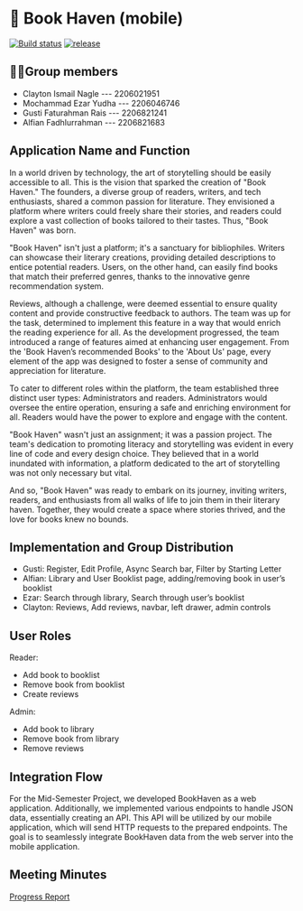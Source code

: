 # 📖 Book Haven (mobile)
[![Build status](https://build.appcenter.ms/v0.1/apps/f804c684-681b-4564-bcb4-5f456e55d225/branches/master/badge)](https://appcenter.ms)
[![release](https://github.com/PBPK6/BookHaven-mobile/actions/workflows/release.yml/badge.svg?branch=master)](https://github.com/PBPK6/BookHaven-mobile/actions)

[public release]: https://install.appcenter.ms/orgs/bookhaven/apps/bookhaven/distribution_groups/public


## 👨‍💻Group members

- Clayton Ismail Nagle --- 2206021951
- Mochammad Ezar Yudha --- 2206046746
- Gusti Faturahman Rais --- 2206821241
- Alfian Fadhlurrahman --- 2206821683

## Application Name and Function

In a world driven by technology, the art of storytelling should be easily accessible to all. This is the vision that sparked the creation of "Book Haven." The founders, a diverse group of readers, writers, and tech enthusiasts, shared a common passion for literature. They envisioned a platform where writers could freely share their stories, and readers could explore a vast collection of books tailored to their tastes. Thus, "Book Haven" was born.

"Book Haven" isn't just a platform; it's a sanctuary for bibliophiles. Writers can showcase their literary creations, providing detailed descriptions to entice potential readers. Users, on the other hand, can easily find books that match their preferred genres, thanks to the innovative genre recommendation system.

Reviews, although a challenge, were deemed essential to ensure quality content and provide constructive feedback to authors. The team was up for the task, determined to implement this feature in a way that would enrich the reading experience for all. As the development progressed, the team introduced a range of features aimed at enhancing user engagement. From the 'Book Haven’s recommended Books' to the 'About Us' page, every element of the app was designed to foster a sense of community and appreciation for literature.

To cater to different roles within the platform, the team established three distinct user types: Administrators and readers. Administrators would oversee the entire operation, ensuring a safe and enriching environment for all. Readers would have the power to explore and engage with the content.

"Book Haven" wasn't just an assignment; it was a passion project. The team's dedication to promoting literacy and storytelling was evident in every line of code and every design choice. They believed that in a world inundated with information, a platform dedicated to the art of storytelling was not only necessary but vital.

And so, "Book Haven" was ready to embark on its journey, inviting writers, readers, and enthusiasts from all walks of life to join them in their literary haven. Together, they would create a space where stories thrived, and the love for books knew no bounds.


## Implementation and Group Distribution

- Gusti: Register, Edit Profile, Async Search bar, Filter by Starting Letter
- Alfian: Library and User Booklist page, adding/removing book in user’s booklist
- Ezar: Search through library, Search through user’s booklist
- Clayton: Reviews, Add reviews, navbar, left drawer, admin controls

## User Roles

Reader: 
- Add book to booklist
- Remove book from booklist
- Create reviews

Admin:
- Add book to library
- Remove book from library
- Remove reviews

## Integration Flow

For the Mid-Semester Project, we developed BookHaven as a web application. Additionally, we implemented various endpoints to handle JSON data, essentially creating an API. This API will be utilized by our mobile application, which will send HTTP requests to the prepared endpoints. The goal is to seamlessly integrate BookHaven data from the web server into the mobile application.

## Meeting Minutes

[Progress Report](https://docs.google.com/spreadsheets/d/1pYGejWdKcMagc6A6QHKnZNHB_6Wrqx9X/edit?usp=sharing&ouid=107061912414194899615&rtpof=true&sd=true)
